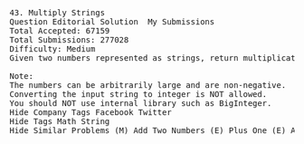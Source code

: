 <pre>
43. Multiply Strings  
Question Editorial Solution  My Submissions
Total Accepted: 67159
Total Submissions: 277028
Difficulty: Medium
Given two numbers represented as strings, return multiplication of the numbers as a string.

Note:
The numbers can be arbitrarily large and are non-negative.
Converting the input string to integer is NOT allowed.
You should NOT use internal library such as BigInteger.
Hide Company Tags Facebook Twitter
Hide Tags Math String
Hide Similar Problems (M) Add Two Numbers (E) Plus One (E) Add Binary

</pre>
